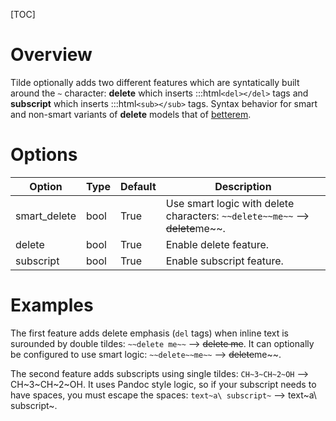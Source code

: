 [TOC]
# Overview
Tilde optionally adds two different features which are syntatically built around the `~` character: **delete** which inserts :::html`<del></del>` tags and **subscript** which inserts :::html`<sub></sub>` tags.  Syntax behavior for smart and non-smart variants of **delete** models that of [betterem](Extensions/BetterEm.html#differences).

# Options

| Option    | Type | Default | Description |
|-----------|------|---------|-------------|
| smart_delete | bool | True | Use smart logic with delete characters: `~~delete~~me~~` --> ~~delete~~me~~. |
| delete | bool | True | Enable delete feature. |
| subscript | bool | True | Enable subscript feature. |

# Examples
The first feature adds delete emphasis (`del` tags) when inline text is surounded by double tildes: `~~delete me~~` --> ~~delete me~~.  It can optionally be configured to use smart logic: `~~delete~~me~~` --> ~~delete~~me~~.

The second feature adds subscripts using single tildes: `CH~3~CH~2~OH` --> CH~3~CH~2~OH.  It uses Pandoc style logic, so if your subscript needs to have spaces, you must escape the spaces: `text~a\ subscript~` --> text~a\ subscript~.
